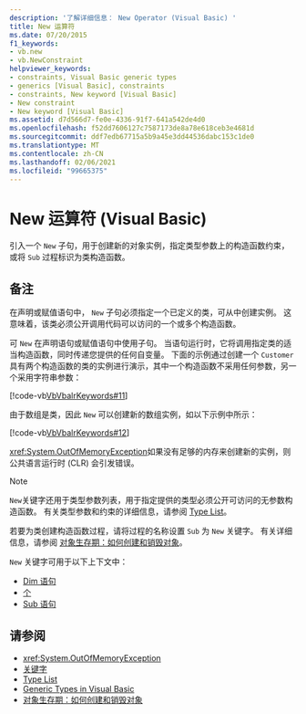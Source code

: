 ```yaml
---
description: '了解详细信息： New Operator (Visual Basic) '
title: New 运算符
ms.date: 07/20/2015
f1_keywords:
- vb.new
- vb.NewConstraint
helpviewer_keywords:
- constraints, Visual Basic generic types
- generics [Visual Basic], constraints
- constraints, New keyword [Visual Basic]
- New constraint
- New keyword [Visual Basic]
ms.assetid: d7d566d7-fe0e-4336-91f7-641a542de4d0
ms.openlocfilehash: f52dd7606127c7587173de8a78e618ceb3e4681d
ms.sourcegitcommit: ddf7edb67715a5b9a45e3dd44536dabc153c1de0
ms.translationtype: MT
ms.contentlocale: zh-CN
ms.lasthandoff: 02/06/2021
ms.locfileid: "99665375"
---
```

# <a name="new-operator-visual-basic"></a>New 运算符 (Visual Basic)

引入一个 `New` 子句，用于创建新的对象实例，指定类型参数上的构造函数约束，或将 `Sub` 过程标识为类构造函数。

## <a name="remarks"></a>备注

在声明或赋值语句中， `New` 子句必须指定一个已定义的类，可从中创建实例。 这意味着，该类必须公开调用代码可以访问的一个或多个构造函数。

可 `New` 在声明语句或赋值语句中使用子句。 当语句运行时，它将调用指定类的适当构造函数，同时传递您提供的任何自变量。 下面的示例通过创建一个 `Customer` 具有两个构造函数的类的实例进行演示，其中一个构造函数不采用任何参数，另一个采用字符串参数：

[!code-vb[VbVbalrKeywords#11](~/samples/snippets/visualbasic/VS_Snippets_VBCSharp/VbVbalrKeywords/VB/Class6.vb#11)]

由于数组是类，因此 `New` 可以创建新的数组实例，如以下示例中所示：

[!code-vb[VbVbalrKeywords#12](~/samples/snippets/visualbasic/VS_Snippets_VBCSharp/VbVbalrKeywords/VB/Class6.vb#12)]

<xref:System.OutOfMemoryException>如果没有足够的内存来创建新的实例，则公共语言运行时 (CLR) 会引发错误。

> [!NOTE]
> `New`关键字还用于类型参数列表，用于指定提供的类型必须公开可访问的无参数构造函数。 有关类型参数和约束的详细信息，请参阅 [Type List](../statements/type-list.md)。

若要为类创建构造函数过程，请将过程的名称设置 `Sub` 为 `New` 关键字。 有关详细信息，请参阅 [对象生存期：如何创建和销毁对象](../../programming-guide/language-features/objects-and-classes/object-lifetime-how-objects-are-created-and-destroyed.md)。

`New` 关键字可用于以下上下文中：

- [Dim 语句](../statements/dim-statement.md)
- [个](../statements/of-clause.md)
- [Sub 语句](../statements/sub-statement.md)

## <a name="see-also"></a>请参阅

- <xref:System.OutOfMemoryException>
- [关键字](../keywords/index.md)
- [Type List](../statements/type-list.md)
- [Generic Types in Visual Basic](../../programming-guide/language-features/data-types/generic-types.md)
- [对象生存期：如何创建和销毁对象](../../programming-guide/language-features/objects-and-classes/object-lifetime-how-objects-are-created-and-destroyed.md)
